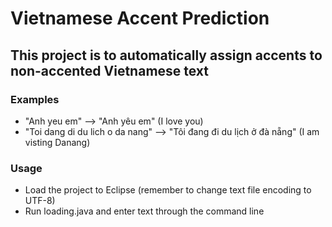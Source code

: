 # Vietnamese Accent Prediction
## This project is to automatically assign accents to non-accented Vietnamese text
### Examples <br/>
- "Anh yeu em" --> "Anh yêu em" (I love you) <br/>
- "Toi dang di du lich o da nang" --> "Tôi đang đi du lịch ở đà nẵng" (I am visting Danang) <br/>

### Usage <br/>
- Load the project to Eclipse (remember to change text file encoding to UTF-8) <br/>
- Run loading.java and enter text through the command line

